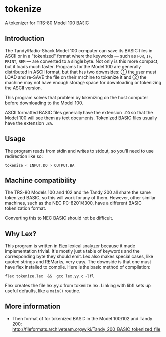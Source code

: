# tokenize

A tokenizer for TRS-80 Model 100 BASIC

## Introduction

The Tandy/Radio-Shack Model 100 computer can save its BASIC files in
ASCII or in a "tokenized" format where the keywords — such as `FOR`, `IF`, `PRINT`, `REM` — are converted to a single byte. Not only is this more compact, but it loads much faster. Programs for the Model 100 are generally distributed in ASCII format, but that has two downsides: ① the user must LOAD and re-SAVE the file on their machine to tokenize it and ② the machine may not have enough storage space for downloading or tokenizing the ASCII version.

This program solves that problem by tokenizing on the host computer before downloading to the Model 100.

ASCII formatted BASIC files generally have the extension `.DO` so that
the Model 100 will see them as text documents. Tokenized BASIC files
usually have the extension `.BA`. 

## Usage

The program reads from stdin and writes to stdout, so you'll need
to use redirection like so:

``` bash
tokenize < INPUT.DO > OUTPUT.BA
```

## Machine compatibility

The TRS-80 Models 100 and 102 and the Tandy 200 all share the same tokenized BASIC, so this will work for any of them. However, other similar machines, such as the NEC PC-8201/8300, have a different BASIC tokenization format. 

Converting this to NEC BASIC should not be difficult.

## Why Lex?

This program is written in
[Flex](https://web.stanford.edu/class/archive/cs/cs143/cs143.1128/handouts/050%20Flex%20In%20A%20Nutshell.pdf)
lexical analyzer because it made implementation trivial. It's mostly
just a table of keywords and the corresponding byte they should emit.
Lex also makes special cases, like quoted strings and REMarks, very
easy. The downside is that one must have flex installed to compile.
Here is the basic method of compilation:

```
flex tokenize.lex  &&  gcc lex.yy.c -lfl
```

Flex creates the file lex.yy.c from tokenize.lex. Linking with libfl
sets up useful defaults, like a `main()` routine.

## More information

* Then format of for tokenized BASIC in the Model 100/102 and Tandy
  200: http://fileformats.archiveteam.org/wiki/Tandy_200_BASIC_tokenized_file


